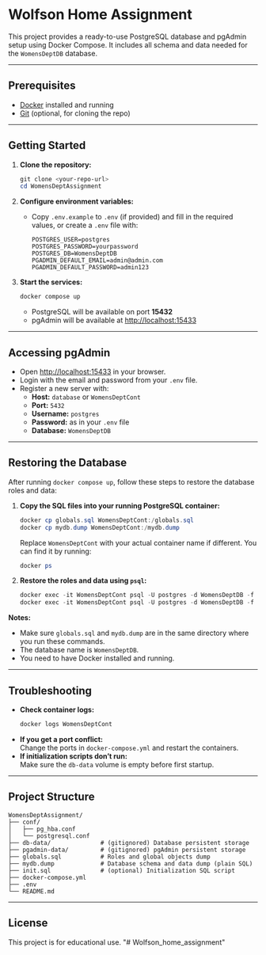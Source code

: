 # Wolfson Home Assignment

This project provides a ready-to-use PostgreSQL database and pgAdmin setup using Docker Compose. It includes all schema and data needed for the `WomensDeptDB` database.

---

## Prerequisites

- [Docker](https://www.docker.com/products/docker-desktop) installed and running
- [Git](https://git-scm.com/downloads) (optional, for cloning the repo)

---

## Getting Started

1. **Clone the repository:**
    ```powershell
    git clone <your-repo-url>
    cd WomensDeptAssignment
    ```

2. **Configure environment variables:**
    - Copy `.env.example` to `.env` (if provided) and fill in the required values, or create a `.env` file with:
      ```
      POSTGRES_USER=postgres
      POSTGRES_PASSWORD=yourpassword
      POSTGRES_DB=WomensDeptDB
      PGADMIN_DEFAULT_EMAIL=admin@admin.com
      PGADMIN_DEFAULT_PASSWORD=admin123
      ```

3. **Start the services:**
    ```powershell
    docker compose up
    ```
    - PostgreSQL will be available on port **15432**
    - pgAdmin will be available at [http://localhost:15433](http://localhost:15433)

---

## Accessing pgAdmin

- Open [http://localhost:15433](http://localhost:15433) in your browser.
- Login with the email and password from your `.env` file.
- Register a new server with:
  - **Host:** `database` or `WomensDeptCont`
  - **Port:** `5432`
  - **Username:** `postgres`
  - **Password:** as in your `.env` file
  - **Database:** `WomensDeptDB`

---

## Restoring the Database

After running `docker compose up`, follow these steps to restore the database roles and data:

1. **Copy the SQL files into your running PostgreSQL container:**
    ```powershell
    docker cp globals.sql WomensDeptCont:/globals.sql
    docker cp mydb.dump WomensDeptCont:/mydb.dump
    ```
    Replace `WomensDeptCont` with your actual container name if different. You can find it by running:
    ```powershell
    docker ps
    ```

2. **Restore the roles and data using `psql`:**
    ```powershell
    docker exec -it WomensDeptCont psql -U postgres -d WomensDeptDB -f /globals.sql
    docker exec -it WomensDeptCont psql -U postgres -d WomensDeptDB -f /mydb.dump
    ```

**Notes:**
- Make sure `globals.sql` and `mydb.dump` are in the same directory where you run these commands.
- The database name is `WomensDeptDB`. 
- You need to have Docker installed and running.

---

## Troubleshooting

- **Check container logs:**
    ```powershell
    docker logs WomensDeptCont
    ```
- **If you get a port conflict:**  
  Change the ports in `docker-compose.yml` and restart the containers.
- **If initialization scripts don’t run:**  
  Make sure the `db-data` volume is empty before first startup.

---

## Project Structure

```
WomensDeptAssignment/
├── conf/
│   ├── pg_hba.conf
│   └── postgresql.conf
├── db-data/              # (gitignored) Database persistent storage
├── pgadmin-data/         # (gitignored) pgAdmin persistent storage
├── globals.sql           # Roles and global objects dump
├── mydb.dump             # Database schema and data dump (plain SQL)
├── init.sql              # (optional) Initialization SQL script
├── docker-compose.yml
├── .env
└── README.md
```

---

## License

This project is for educational use.
"# Wolfson_home_assignment" 
